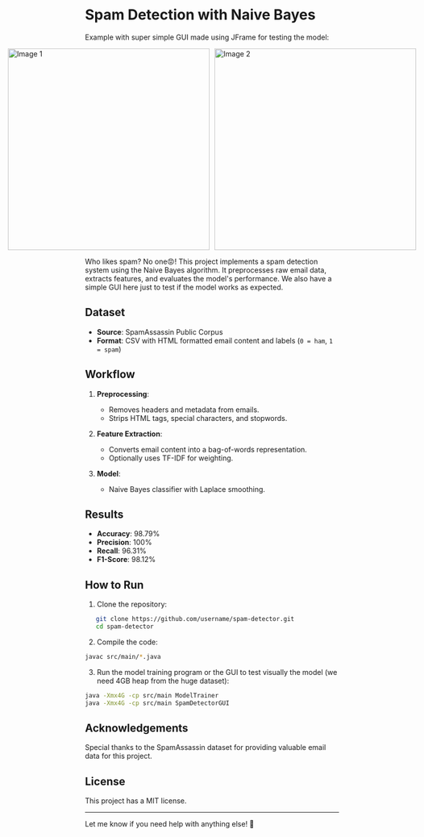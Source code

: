 # Spam Detection with Naive Bayes
Example with super simple GUI made using JFrame for testing the model:

<div style="display: flex; justify-content: center; align-items: center; gap: 10px;">
    <img src="https://github.com/user-attachments/assets/88f188f5-9de0-464f-849b-552767b2580c" alt="Image 1" width="400"/>
    <img src="https://github.com/user-attachments/assets/5040a886-cd89-4d56-969c-2cabf7f2f3a4" alt="Image 2" width="400"/>
</div>


Who likes spam? No one😡! This project implements a spam detection system using the Naive Bayes algorithm. It preprocesses raw email data, extracts features, and evaluates the model's performance. We also have a simple GUI here just to test if the model works as expected.

## Dataset
- **Source**: SpamAssassin Public Corpus
- **Format**: CSV with HTML formatted email content and labels (`0 = ham`, `1 = spam`)

## Workflow
1. **Preprocessing**:
   - Removes headers and metadata from emails.
   - Strips HTML tags, special characters, and stopwords.

2. **Feature Extraction**:
   - Converts email content into a bag-of-words representation.
   - Optionally uses TF-IDF for weighting.

3. **Model**:
   - Naive Bayes classifier with Laplace smoothing.

## Results
- **Accuracy**: 98.79%
- **Precision**: 100%
- **Recall**: 96.31%
- **F1-Score**: 98.12%

## How to Run
1. Clone the repository:
```bash
   git clone https://github.com/username/spam-detector.git
   cd spam-detector
```

2. Compile the code:
```bash
javac src/main/*.java
```

3. Run the model training program or the GUI to test visually the model (we need 4GB heap from the huge dataset):
```bash
java -Xmx4G -cp src/main ModelTrainer
java -Xmx4G -cp src/main SpamDetectorGUI
```

## Acknowledgements
Special thanks to the SpamAssassin dataset for providing valuable email data for this project.

## License
This project has a MIT license.

---
Let me know if you need help with anything else! 🎯
